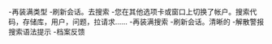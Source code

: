 -再装满类型
-刷新会话。去搜索
-您在其他选项卡或窗口上切换了帐户。搜索代码，存储库，用户，问题，拉请求……
-再装满搜索
-刷新会话。清晰的
-解散警报搜索语法提示
-档案反馈

<!---
突耳
移动到页面上的下一个交互元素。
--->

